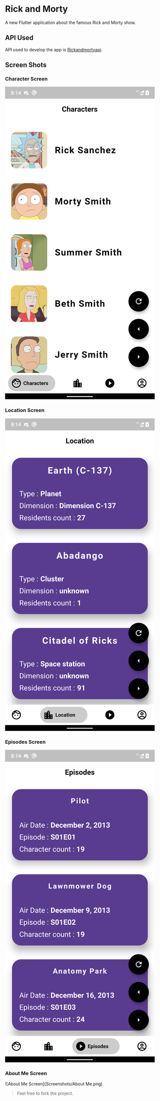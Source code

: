 # Rick and Morty

A new Flutter application about the famous Rick and Morty show.

## API Used

API used to develop the app is [Rickandmortyapi](https://rickandmortyapi.com/documentation/#rest).

## Screen Shots

### Character Screen
![Characters Screen](Screenshots/Characters.png)
### Location Screen
![Location Screen](Screenshots/Location.png)
### Episodes Screen
![Episodes Screen](Screenshots/Episodes.png)
### About Me Screen
![About Me Screen](Screenshots/About Me.png)

> Feel free to fork the project.
